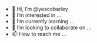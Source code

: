 - 👋 Hi, I’m @yescobarley
- 👀 I’m interested in ...
- 🌱 I’m currently learning ...
- 💞️ I’m looking to collaborate on ...
- 📫 How to reach me ...

<!---
yescobarley/yescobarley is a ✨ special ✨ repository because its `README.md` (this file) appears on your GitHub profile.
You can click the Preview link to take a look at your changes.
--->
